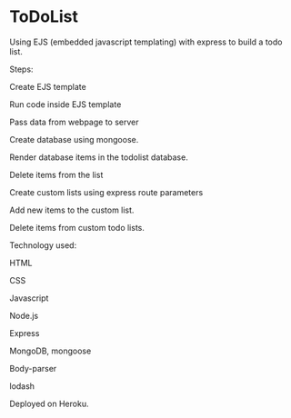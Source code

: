 # ToDoList

Using EJS (embedded javascript templating) with express to build a todo list.

Steps:

Create EJS template

Run code inside EJS template

Pass data from webpage to server

Create database using mongoose.

Render database items in the todolist database.

Delete items from the list

Create custom lists using express route parameters

Add new items to the custom list.

Delete items from custom todo lists.

Technology used:

HTML

CSS

Javascript

Node.js

Express

MongoDB, mongoose

Body-parser

lodash

Deployed on Heroku.




